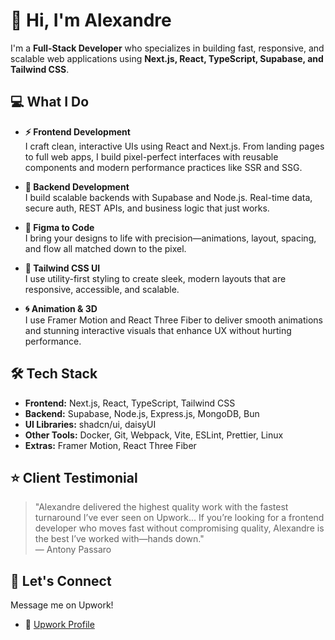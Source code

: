 # 👋 Hi, I'm Alexandre

I'm a **Full-Stack Developer** who specializes in building fast, responsive, and scalable web applications using **Next.js, React, TypeScript, Supabase, and Tailwind CSS**.

## 💻 What I Do

- **⚡ Frontend Development**  
  I craft clean, interactive UIs using React and Next.js. From landing pages to full web apps, I build pixel-perfect interfaces with reusable components and modern performance practices like SSR and SSG.

- **🔧 Backend Development**  
  I build scalable backends with Supabase and Node.js. Real-time data, secure auth, REST APIs, and business logic that just works.

- **🎨 Figma to Code**  
  I bring your designs to life with precision—animations, layout, spacing, and flow all matched down to the pixel.

- **🍃 Tailwind CSS UI**  
  I use utility-first styling to create sleek, modern layouts that are responsive, accessible, and scalable.

- **🌀 Animation & 3D**  
  I use Framer Motion and React Three Fiber to deliver smooth animations and stunning interactive visuals that enhance UX without hurting performance.

## 🛠️ Tech Stack

- **Frontend:** Next.js, React, TypeScript, Tailwind CSS  
- **Backend:** Supabase, Node.js, Express.js, MongoDB, Bun  
- **UI Libraries:** shadcn/ui, daisyUI  
- **Other Tools:** Docker, Git, Webpack, Vite, ESLint, Prettier, Linux  
- **Extras:** Framer Motion, React Three Fiber

## ⭐ Client Testimonial

> "Alexandre delivered the highest quality work with the fastest turnaround I’ve ever seen on Upwork... If you’re looking for a frontend developer who moves fast without compromising quality, Alexandre is the best I’ve worked with—hands down."  
> — Antony Passaro

## 💬 Let's Connect

Message me on Upwork!
 
- 💼 [Upwork Profile](https://www.upwork.com/freelancers/~0195eb183890e51fb1)
